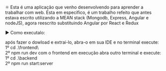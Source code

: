 
⚛️
Esta é uma aplicação que venho desenvolvendo para aprender a trabalhar com web.
Esta em especifico, é um trabalho refeito que antes estava escrito
utilizando a MEAN stack (Mongodb, Express, Angular e nodeJS), agora reescrito substituindo Angular por React e Redux

 ▶️ Como executalo:

após fazer o dowload e extrai-lo, abra-o em sua IDE e no terminal execute:
1º cd .\frontend\   
2º npm run dev
com o frontend em execução abra outro terminal e execute:
1º cd .\backend\
2º npm run start:server
